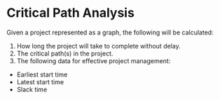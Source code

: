 # Critical Path Analysis

Given a project represented as a graph, the following will be calculated:
1.	How long the project will take to complete without delay.
2.	The critical path(s) in the project.
3.	The following data for effective project management:
  -	Earliest start time
  -	Latest start time
  -	Slack time
